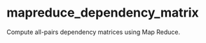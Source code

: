 mapreduce_dependency_matrix
===========================

Compute all-pairs dependency matrices using Map Reduce.